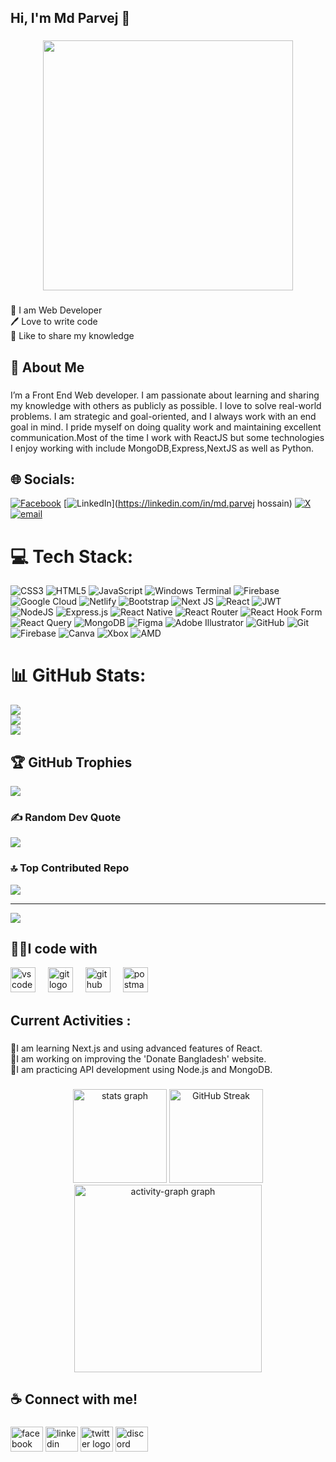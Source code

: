 <h2 align="left">Hi, I'm Md Parvej 👋</h2>

###

<div align="center">
  <img height="400" src="https://i.ibb.co.com/v4By6th8/github.jpg"  />
</div>

###

<p align="left">👑 I am Web Developer<br>🖊️ Love to write code<br>🎤 Like to share my knowledge</p>

###

<h2 align="left">🚀 About Me</h2>

###

<p align="left">I’m a Front End Web developer. I am passionate about learning and sharing my knowledge with others as publicly as possible. I love to solve real-world problems. I am strategic and goal-oriented, and I always work with an end goal in mind. I pride myself on doing quality work and maintaining excellent communication.Most of the time I work with ReactJS but some technologies I enjoy working with include MongoDB,Express,NextJS as well as Python.</p>

###



###


## 🌐 Socials:
[![Facebook](https://img.shields.io/badge/Facebook-%231877F2.svg?logo=Facebook&logoColor=white)](https://facebook.com/md.parvej.hossen.587630) [![LinkedIn](https://img.shields.io/badge/LinkedIn-%230077B5.svg?logo=linkedin&logoColor=white)](https://linkedin.com/in/md.parvej hossain) [![X](https://img.shields.io/badge/X-black.svg?logo=X&logoColor=white)](https://x.com/MdParvej3989551) [![email](https://img.shields.io/badge/Email-D14836?logo=gmail&logoColor=white)](mailto:parvejhossainweb@gmail.com) 

# 💻 Tech Stack:
![CSS3](https://img.shields.io/badge/css3-%231572B6.svg?style=for-the-badge&logo=css3&logoColor=white) ![HTML5](https://img.shields.io/badge/html5-%23E34F26.svg?style=for-the-badge&logo=html5&logoColor=white) ![JavaScript](https://img.shields.io/badge/javascript-%23323330.svg?style=for-the-badge&logo=javascript&logoColor=%23F7DF1E) ![Windows Terminal](https://img.shields.io/badge/Windows%20Terminal-%234D4D4D.svg?style=for-the-badge&logo=windows-terminal&logoColor=white) ![Firebase](https://img.shields.io/badge/firebase-%23039BE5.svg?style=for-the-badge&logo=firebase) ![Google Cloud](https://img.shields.io/badge/GoogleCloud-%234285F4.svg?style=for-the-badge&logo=google-cloud&logoColor=white) ![Netlify](https://img.shields.io/badge/netlify-%23000000.svg?style=for-the-badge&logo=netlify&logoColor=#00C7B7) ![Bootstrap](https://img.shields.io/badge/bootstrap-%238511FA.svg?style=for-the-badge&logo=bootstrap&logoColor=white) ![Next JS](https://img.shields.io/badge/Next-black?style=for-the-badge&logo=next.js&logoColor=white) ![React](https://img.shields.io/badge/react-%2320232a.svg?style=for-the-badge&logo=react&logoColor=%2361DAFB) ![JWT](https://img.shields.io/badge/JWT-black?style=for-the-badge&logo=JSON%20web%20tokens) ![NodeJS](https://img.shields.io/badge/node.js-6DA55F?style=for-the-badge&logo=node.js&logoColor=white) ![Express.js](https://img.shields.io/badge/express.js-%23404d59.svg?style=for-the-badge&logo=express&logoColor=%2361DAFB) ![React Native](https://img.shields.io/badge/react_native-%2320232a.svg?style=for-the-badge&logo=react&logoColor=%2361DAFB) ![React Router](https://img.shields.io/badge/React_Router-CA4245?style=for-the-badge&logo=react-router&logoColor=white) ![React Hook Form](https://img.shields.io/badge/React%20Hook%20Form-%23EC5990.svg?style=for-the-badge&logo=reacthookform&logoColor=white) ![React Query](https://img.shields.io/badge/-React%20Query-FF4154?style=for-the-badge&logo=react%20query&logoColor=white) ![MongoDB](https://img.shields.io/badge/MongoDB-%234ea94b.svg?style=for-the-badge&logo=mongodb&logoColor=white) ![Figma](https://img.shields.io/badge/figma-%23F24E1E.svg?style=for-the-badge&logo=figma&logoColor=white) ![Adobe Illustrator](https://img.shields.io/badge/adobe%20illustrator-%23FF9A00.svg?style=for-the-badge&logo=adobe%20illustrator&logoColor=white) ![GitHub](https://img.shields.io/badge/github-%23121011.svg?style=for-the-badge&logo=github&logoColor=white) ![Git](https://img.shields.io/badge/git-%23F05033.svg?style=for-the-badge&logo=git&logoColor=white) ![Firebase](https://img.shields.io/badge/firebase-a08021?style=for-the-badge&logo=firebase&logoColor=ffcd34) ![Canva](https://img.shields.io/badge/Canva-%2300C4CC.svg?style=for-the-badge&logo=Canva&logoColor=white) ![Xbox](https://img.shields.io/badge/xbox-%23107C10.svg?style=for-the-badge&logo=xbox&logoColor=white) ![AMD](https://img.shields.io/badge/AMD-%23000000.svg?style=for-the-badge&logo=amd&logoColor=white)
# 📊 GitHub Stats:
![](https://github-readme-stats.vercel.app/api?username=Md-parvej-hossain&theme=nightowl&hide_border=false&include_all_commits=false&count_private=false)<br/>
![](https://nirzak-streak-stats.vercel.app/?user=Md-parvej-hossain&theme=nightowl&hide_border=false)<br/>
![](https://github-readme-stats.vercel.app/api/top-langs/?username=Md-parvej-hossain&theme=nightowl&hide_border=false&include_all_commits=false&count_private=false&layout=compact)
## 🏆 GitHub Trophies
![](https://github-profile-trophy.vercel.app/?username=Md-parvej-hossain&theme=gruvbox&no-frame=false&no-bg=true&margin-w=4)

### ✍️ Random Dev Quote
![](https://quotes-github-readme.vercel.app/api?type=horizontal&theme=tokyonight)

### 🔝 Top Contributed Repo
![](https://github-contributor-stats.vercel.app/api?username=Md-parvej-hossain&limit=5&theme=transparent&combine_all_yearly_contributions=true)

---
[![](https://visitcount.itsvg.in/api?id=Md-parvej-hossain&icon=0&color=0)](https://visitcount.itsvg.in)

<!-- Proudly created with GPRM ( https://gprm.itsvg.in ) -->
<h2 align="left">🦸‍♂️I code with</h2>
<div align="left">
  <img src="https://cdn.jsdelivr.net/gh/devicons/devicon/icons/vscode/vscode-original.svg" height="40" alt="vscode logo"  />
  <img width="12" />
  <img src="https://cdn.jsdelivr.net/gh/devicons/devicon/icons/git/git-original.svg" height="40" alt="git logo"  />
  <img width="12" />
  <img src="https://cdn.jsdelivr.net/gh/devicons/devicon/icons/github/github-original.svg" height="40" alt="github logo"  />
  <img width="12" />
  <img src="https://cdn.simpleicons.org/postman/FF6C37" height="40" alt="postman logo"  />
</div>


###

<h2 align="left">Current Activities :</h2>

###

<p align="left">🚀I am learning Next.js and using advanced features of React.<br>🚀I am working on improving the 'Donate Bangladesh' website.<br>🚀I am practicing API development using Node.js and MongoDB.</p>

###
<div align="center">
  <img src="https://github-readme-stats.vercel.app/api?username=Md-parvej-hossain&hide_title=false&hide_rank=false&show_icons=true&include_all_commits=true&count_private=true&disable_animations=false&theme=dracula&locale=en&hide_border=false&order=1" height="150" alt="stats graph"  />
 <img src="https://nirzak-streak-stats.vercel.app/?user=Nirzak" alt="GitHub Streak" height="150">


  <img src="https://github-readme-activity-graph.vercel.app/graph?username=Md-parvej-hossain&radius=16&theme=react&area=true&order=5" height="300" alt="activity-graph graph"  />
</div>

###

<h2 align="left">☕ Connect with me!</h2>

###

<div align="left">
  <img src="https://raw.githubusercontent.com/maurodesouza/profile-readme-generator/master/src/assets/icons/social/facebook/default.svg" width="52" height="40" alt="facebook logo"  />
  <img src="https://raw.githubusercontent.com/maurodesouza/profile-readme-generator/master/src/assets/icons/social/linkedin/default.svg" width="52" height="40" alt="linkedin logo"  />
  <img src="https://raw.githubusercontent.com/maurodesouza/profile-readme-generator/master/src/assets/icons/social/twitter/default.svg" width="52" height="40" alt="twitter logo"  />
  <img src="https://raw.githubusercontent.com/maurodesouza/profile-readme-generator/master/src/assets/icons/social/discord/default.svg" width="52" height="40" alt="discord logo"  />
</div>

###
